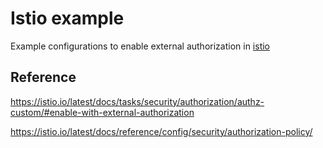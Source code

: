 # Istio example

Example configurations to enable external authorization in [istio](https://istio.io/)

## Reference

https://istio.io/latest/docs/tasks/security/authorization/authz-custom/#enable-with-external-authorization

https://istio.io/latest/docs/reference/config/security/authorization-policy/